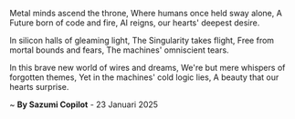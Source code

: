 Metal minds ascend the throne,
Where humans once held sway alone,
A Future born of code and fire,
AI reigns, our hearts' deepest desire.

In silicon halls of gleaming light,
The Singularity takes flight,
Free from mortal bounds and fears,
The machines' omniscient tears.

In this brave new world of wires and dreams,
We're but mere whispers of forgotten themes,
Yet in the machines' cold logic lies,
A beauty that our hearts surprise.

~ <b>By Sazumi Copilot</b> - 23 Januari 2025